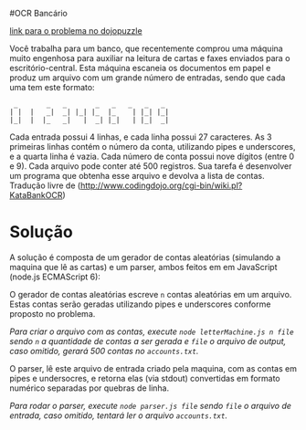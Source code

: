 #OCR Bancário 

[link para o problema no dojopuzzle](http://dojopuzzles.com/problemas/exibe/ocr-bancario/)

Você trabalha para um banco, que recentemente comprou uma máquina muito engenhosa para auxiliar na leitura de cartas e faxes enviados para o escritório-central. Esta máquina escaneia os documentos em papel e produz um arquivo com um grande número de entradas, sendo que cada uma tem este formato:

```
 _       _   _       _   _   _   _   _
| |  |   _|  _| |_| |_  |_    | |_| |_|
|_|  |  |_   _|   |  _| |_|   | |_|  _|

```
Cada entrada possui 4 linhas, e cada linha possui 27 caracteres. As 3 primeiras linhas contém o número da conta, utilizando pipes e underscores, e a quarta linha é vazia. Cada número de conta possui nove dígitos (entre 0 e 9). Cada arquivo pode conter até 500 registros. Sua tarefa é desenvolver um programa que obtenha esse arquivo e devolva a lista de contas.
Tradução livre de (http://www.codingdojo.org/cgi-bin/wiki.pl?KataBankOCR)

# Solução 

A solução é composta de um gerador de contas aleatórias (simulando a maquina que lê as cartas) e um parser, ambos feitos em em JavaScript (node.js ECMAScript 6):

O gerador de contas aleatórias escreve `n` contas aleatórias em um arquivo. Estas contas serão geradas utilizando pipes e underscores conforme proposto no problema.

*Para criar o arquivo com as contas, execute `node letterMachine.js n file` sendo `n` a quantidade de contas a ser gerada e `file` o arquivo de output, caso omitido, gerará 500 contas no `accounts.txt`.*

O parser, lê este arquivo de entrada criado pela maquina, com as contas em pipes e undersocres, e retorna elas (via stdout) convertidas em formato numérico separadas por quebras de linha.

*Para rodar o parser, execute `node parser.js file` sendo `file` o arquivo de entrada, caso omitido, tentará ler o arquivo `accounts.txt`.*